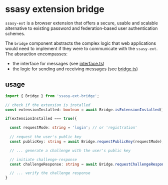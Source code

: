 # ssasy extension bridge

`ssasy-ext` is a browser extension that offers a secure, usable and scalable alternative to existing password and federation-based user authentication schemes.

The `bridge` component abstracts the complex logic that web applications would need to implement if they were to communicate with the `ssasy-ext`. The absraction encompasses:

- the interface for messages (see [interface.ts](./src/interface.ts))
- the logic for sending and receiving messages (see [bridge.ts](./src/bridge.ts))

## usage

```ts
import { Bridge } from 'ssasy-ext-bridge';

// check if the extension is installed
const extensionInstalled: boolean = await Bridge.isExtensionInstalled(); // returns true or false

if(extensionInstalled === true){

  const requestMode: string = 'login'; // or 'registration'
  
  // request the user's public key
  const publicKey: string = await Bridge.requestPublicKey(requestMode); // returns the user's public key

  // ... generate a challenge with the user's public key 

  // initiate challenge-response
  const challengeResponse: string = await Bridge.requestChallengeResponse(requestMode, challenge); // returns the challenge response

  // ... verify the challenge response
}
```
